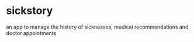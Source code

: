 # sickstory
an app to manage the history of sicknesses, medical recommendations and doctor appointments
